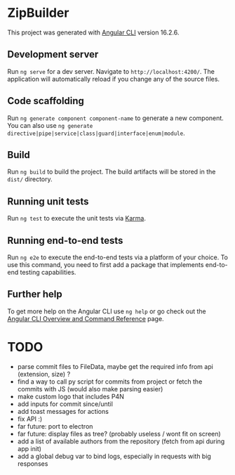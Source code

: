 # ZipBuilder

This project was generated with [Angular CLI](https://github.com/angular/angular-cli) version 16.2.6.

## Development server

Run `ng serve` for a dev server. Navigate to `http://localhost:4200/`. The application will automatically reload if you change any of the source files.

## Code scaffolding

Run `ng generate component component-name` to generate a new component. You can also use `ng generate directive|pipe|service|class|guard|interface|enum|module`.

## Build

Run `ng build` to build the project. The build artifacts will be stored in the `dist/` directory.

## Running unit tests

Run `ng test` to execute the unit tests via [Karma](https://karma-runner.github.io).

## Running end-to-end tests

Run `ng e2e` to execute the end-to-end tests via a platform of your choice. To use this command, you need to first add a package that implements end-to-end testing capabilities.

## Further help

To get more help on the Angular CLI use `ng help` or go check out the [Angular CLI Overview and Command Reference](https://angular.io/cli) page.

# TODO
* parse commit files to FileData, maybe get the required info from api (extension, size) ?
* find a way to call py script for commits from project or fetch the commits with JS (would also make parsing easier)
* make custom logo that includes P4N
* add inputs for commit since/until
* add toast messages for actions
* fix API :)
* far future: port to electron
* far future: display files as tree? (probably useless / wont fit on screen)
* add a list of available authors from the repository (fetch from api during app init)
* add a global debug var to bind logs, especially in requests with big responses
